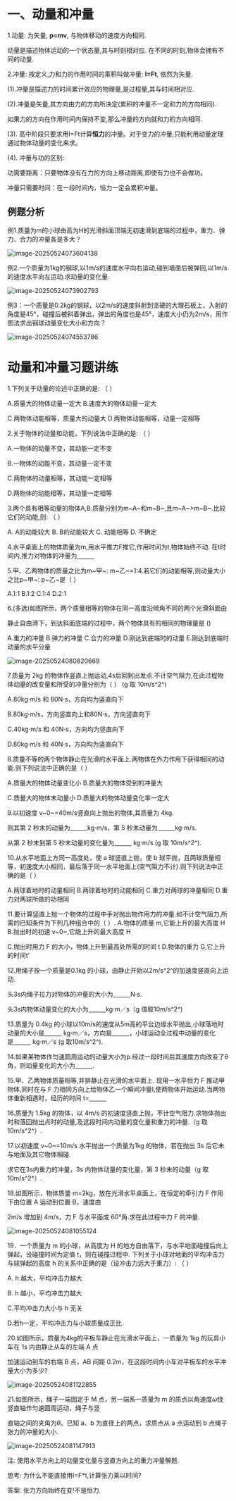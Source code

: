 # 一、动量和冲量

1.动量: 为矢量, **p=mv**, 与物体移动的速度方向相同.

动量是描述物体运动的一个状态量,其与时刻相对应. 在不同的时刻,物体会拥有不同的动量.



2.冲量: 按定义,力和力的作用时间的乘积叫做冲量: **I=Ft**, 依然为矢量.

(1).冲量是描述力的时间累计效应的物理量,是过程量,其与时间相对应.

(2).冲量是矢量,其方向由力的方向所决定(累积的冲量不一定和力的方向相同).

如果力的方向在作用时间内保持不变,那么冲量的方向就和力的方向相同.

(3). 高中阶段只要求用I=Ft计算**恒力**的冲量。对于变力的冲量,只能利用动量定理通过物体动量的变化来求。

(4). 冲量与功的区别:

功需要距离：只要物体没有在力的方向上移动距离,即使有力也不会做功。

冲量只需要时间：在一段时间内，恒力一定会累积冲量。

## 例题分析

例1.质量为m的小球由高为H的光滑斜面顶端无初速滑到底端的过程中，重力、弹力、合力的冲量各是多大？

![image-20250524073604138](Pics/image-20250524073604138.png)

例2.一个质量为1kg的钢球,以1m/s的速度水平向右运动,碰到墙面后被弹回,以1m/s的速度水平向左运动.求动量的变化量.

![image-20250524073902793](Pics/image-20250524073902793.png)

例3：一个质量是0.2kg的钢球，以2m/s的速度斜射到坚硬的大理石板上，入射的角度是45°，碰撞后被斜着弹出，弹出的角度也是45°，速度大小仍为2m/s，用作图法求出钢球动量变化大小和方向？

![image-20250524074553786](Pics/image-20250524074553786.png)

# 动量和冲量习题讲练

1.下列关于动量的论述中正确的是: （      ）

A.质量大的物体动量一定大  			  					B.速度大的物体动量一定大

C.两物体动能相等，质量大的动量大 				   D.两物体动能相等，动量一定相等



2.关于物体的动量和动能，下列说法中正确的是:  （      ）

A.一物体的动量不变，其动能一定不变

B.一物体的动能不变，其动量一定不变 

C.两物体的动量相等，其动能一定相等 

D.两物体的动能相等，其动量一定相等



3.两个具有相等动量的物体A,B.质量分别为m~A~和m~B~,且m~A~>m~B~.比较它们的动能,则: （      ）

A. A的动能较大 B. B的动能较大 C. 动能相等 D. 不确定



4.水平桌面上的物体质量为m,用水平推力F推它,作用时间为t,物体始终不动. 在t时间内,推力对物体的冲量为<u>&nbsp;&nbsp;&nbsp;&nbsp;&nbsp;&nbsp;&nbsp;&nbsp;&nbsp;&nbsp;</u>



5.甲、乙两物体的质量之比为m~甲~: m~乙~=1:4.若它们的动能相等,则动量大小之比p~甲~: p~乙~是（     ）

A.1:1 B.1:2 C.1:4 D.2:1



6.(多选)如图所示，两个质量相等的物体在同一高度沿倾角不同的两个光滑斜面由

静止自由滑下，到达斜面底端的过程中，两个物体具有的相同的物理量是 ()

A.重力的冲量 B.弹力的冲量 C.合力的冲量 D.刚达到底端时的动量 E.刚达到底端时动量的水平分量

![image-20250524080820669](Pics/image-20250524080820669.png)



7.质量为 2kg 的物体作竖直上抛运动,4s后回到出发点.不计空气阻力,在此过程物体动量的改变量和所受的冲量分别为（    ） (g 取 10m/s^2^)

A.80kg$\cdot$m/s 和 80N$\cdot$s，方向均为竖直向下 

B.80kg$\cdot$m/s，方向竖直向上和80N$\cdot$s，方向竖直向下 

C.40kg$\cdot$m/s 和 40N$\cdot$s，方向均为竖直向下 

D.80kg$\cdot$m/s 和 40N$\cdot$s，方向均为竖直向下





8.质量不等的两个物体静止在光滑的水平面上.两物体在外力作用下获得相同的动能.则下列说法中正确的是（    ）

A.质量大的物体动量变化小 B.质量大的物体受到的冲量大 

C.质量大的物体末动量小 D.质量大的物体动量变化率一定大



9.以初速度 v~0~=40m/s竖直向上抛出的物体,其质量为 4kg. 

则其第 2 秒末的动量为<u>&nbsp;&nbsp;&nbsp;&nbsp;&nbsp;&nbsp;&nbsp;&nbsp;&nbsp;&nbsp;</u>kg$\cdot$m/s，第 5 秒末动量为<u>&nbsp;&nbsp;&nbsp;&nbsp;&nbsp;&nbsp;&nbsp;&nbsp;&nbsp;&nbsp;</u>kg$\cdot$m/s.

从第 2 秒末到第 5 秒末动量的变化量为<u>&nbsp;&nbsp;&nbsp;&nbsp;&nbsp;&nbsp;&nbsp;&nbsp;&nbsp;&nbsp;</u> kg$\cdot$m/s.(g 取 10m/s^2^).



10.从水平地面上方同一高度处，使 a 球竖直上抛，使 b 球平抛，且两球质量相等，初速度大小相同，最后落于同一水平地面上(空气阻力不计).则下列说法中正确的是（    ）

A.两球着地时的动量相同 B.两球着地时的动能相同 C.重力对两球的冲量相同 D.重力对两球所做的功相同



11.要计算竖直上抛一个物体的过程中手对抛出物作用力的冲量.如不计空气阻力,所需的已知条件为下列几种组合中的（    ）.
A.物体的质量 m,它能上升的最大高度 H  B.抛出时的初速 v~0~,它能上升的最大高度 H

C.抛出时用力 F 的大小，物体上升到最高处所需的时间 t D.物体的重力 G,它上升的时间t'



12.用绳子拴一个质量是0.1kg 的小球，由静止开始以2m/s^2^的加速度竖直向上运动.

头3s内绳子拉力对物体的冲量的大小为<u>&nbsp;&nbsp;&nbsp;&nbsp;&nbsp;&nbsp;&nbsp;&nbsp;&nbsp;&nbsp;</u>N·s. 

头3s内物体动量变化的大小为<u>&nbsp;&nbsp;&nbsp;&nbsp;&nbsp;&nbsp;&nbsp;&nbsp;&nbsp;&nbsp;</u>kg$\cdot$m／s（g 值取10m/s^2^)



13.质量为 0.4kg 的小球以10m/s的速度从5m高的平台边缘水平抛出,小球落地时动量的大小是<u>&nbsp;&nbsp;&nbsp;&nbsp;&nbsp;&nbsp;&nbsp;&nbsp;&nbsp;&nbsp;</u> kg$\cdot$m／s，方向是<u>&nbsp;&nbsp;&nbsp;&nbsp;&nbsp;&nbsp;&nbsp;&nbsp;&nbsp;&nbsp;</u>，小球运动全过程中动量的变化是<u>&nbsp;&nbsp;&nbsp;&nbsp;&nbsp;</u><u>&nbsp;&nbsp;&nbsp;&nbsp;&nbsp;</u> kg$\cdot$m／s (g 取10m/s^2^).



14.如果某物体作匀速圆周运动的动量大小为p.经过一段时间后其速度方向改变了θ角，则动量变化的大小为<u>&nbsp;&nbsp;&nbsp;&nbsp;&nbsp;&nbsp;&nbsp;&nbsp;&nbsp;&nbsp;</u>.



15.甲、乙两物体质量相等,并排静止在光滑的水平面上. 现用一水平恒力 F 推动甲物体,同时在与 F 力相同方向上给物体乙一个瞬间冲量I,使两物体开始运动.当两物体重新相遇时，经历的时间 t=<u>&nbsp;&nbsp;&nbsp;&nbsp;&nbsp;&nbsp;&nbsp;&nbsp;&nbsp;&nbsp;</u>



16.质量为 1.5kg 的物体，以 4m/s 的初速度竖直上抛，不计空气阻力.求物体抛出时和落回抛出点时的动量,及这段时间内动量的变化量和重力的冲量.（g 取 10m/s^2^）.



17.以初速度 v~0~=10m/s 水平抛出一个质量为1kg 的物体，若在抛出 3s 后它未与地面及其它物体相碰.

求它在3s内重力的冲量，3s 内物体动量的变化量，第 3 秒末的动量（g 取 10m/s^2^）.



18.如图所示，物体质量 m=2kg，放在光滑水平桌面上，在恒定的牵引力 F 作用下由位置 A 运动到位置 B，速度由 

2m/s 增加到 4m/s，力 F 与水平面成 60°角.求在此过程中力 F 的冲量.

![image-20250524081055124](Pics/image-20250524081055124.png)

19．一个质量为 m 的小球，从高度为 H 的地方自由落下，与水平地面碰撞后向上弹起，设碰撞时间为定值 t，则在碰撞过程中. 下列关于小球对地面的平均冲击力与球弹起的高度 h 的关系中正确的是（设冲击力远大于重力）: （    ）

A. h 越大，平均冲击力越大

B. h 越小，平均冲击力越大 

C.平均冲击力大小与 h 无关

D.若h一定，平均冲击力与小球质量成正比



20.如图所示，质量为4kg的平板车静止在光滑水平面上，一质量为 1kg 的玩具小车在 1s 内由静止从车的左端 A 点

加速运动到车的右端 B 点，AB 间距 0.2m，在这段时间内小车对平板车的水平冲量大小为多少?

![image-20250524081122855](Pics/image-20250524081122855.png)

21.如图所示，绳子一端固定于 M 点，另一端系一质量为 m 的质点以角速度$\omega$绕竖直轴作匀速圆周运动，绳子与竖

直轴之间的夹角为$\theta$。已知 a、b 为直径上的两点，求质点从 a 点运动到 b 点绳子张力的冲量的大小.

![image-20250524081147913](Pics/image-20250524081147913.png)

注: 使用水平方向上的动量变化量与竖直方向上的重力冲量解题.

思考: 为什么不能直接用I=F*t,计算张力乘以时间?

答案: 张力方向始终在变!不是恒力.